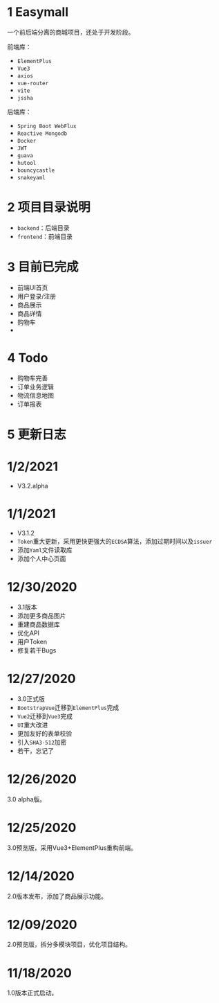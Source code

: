 # 1 Easymall

一个前后端分离的商城项目，还处于开发阶段。

前端库：

- `ElementPlus`
- `Vue3`
- `axios`
- `vue-router`
- `vite`
- `jssha`

后端库：

- `Spring Boot WebFlux`
- `Reactive Mongodb`
- `Docker`
- `JWT`
- `guava`
- `hutool`
- `bouncycastle`
- `snakeyaml`

# 2 项目目录说明

- `backend`：后端目录
- `frontend`：前端目录

# 3 目前已完成

- 前端UI首页
- 用户登录/注册
- 商品展示
- 商品详情
- 购物车
- 

# 4 Todo

- 购物车完善
- 订单业务逻辑
- 物流信息地图
- 订单报表

# 5 更新日志
# 1/2/2021
- V3.2.alpha

# 1/1/2021

- V3.1.2
- `Token`重大更新，采用更快更强大的`ECDSA`算法，添加过期时间以及`issuer`
- 添加`Yaml`文件读取库
- 添加个人中心页面

# 12/30/2020

- 3.1版本
- 添加更多商品图片
- 重建商品数据库
- 优化API
- 用户Token
- 修复若干Bugs

# 12/27/2020
- 3.0正式版
- `BootstrapVue`迁移到`ElementPlus`完成
- `Vue2`迁移到`Vue3`完成
- `UI`重大改进
- 更加友好的表单校验
- 引入`SHA3-512`加密
- 若干，忘记了

# 12/26/2020
3.0 alpha版。

# 12/25/2020 
3.0预览版，采用Vue3+ElementPlus重构前端。

# 12/14/2020
2.0版本发布，添加了商品展示功能。

# 12/09/2020

2.0预览版，拆分多模块项目，优化项目结构。
 
# 11/18/2020

1.0版本正式启动。
